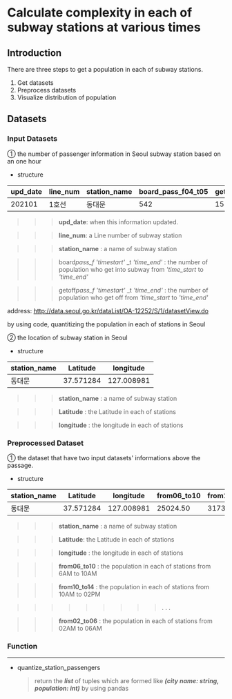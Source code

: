 # Calculate complexity in each of subway stations at various times

## Introduction

There are three steps to get a population in each of subway stations.

1. Get datasets
2. Preprocess datasets
3. Visualize distribution of population

## Datasets

### Input Datasets

① the number of passenger information in Seoul subway station based on an one hour

- structure

| upd_date | line_num | station_name | board_pass_f04_t05 | getoff_pass_f04_t05 | ... |
| -------- | -------- | ------------ | ------------------ | ------------------- | --- |
| 202101   | 1호선    | 동대문       | 542                | 15                  | ... |

> > > **upd_date**: when this information updated.

> > > **line_num**: a Line number of subway station

> > > **station_name** : a name of subway station

> > > board*pass_f *'time*start'* \_t _'time_end'_ : the number of population who get into subway from _'time_start_ to _'time_end'_

> > > getoff*pass_f *'time*start'* \_t _'time_end'_ : the number of population who get off from _'time_start_ to _'time_end'_

address: http://data.seoul.go.kr/dataList/OA-12252/S/1/datasetView.do

by using code, quantitizing the population in each of stations in Seoul

② the location of subway station in Seoul

- structure

| station_name | Latitude  | longitude  |
| ------------ | --------- | ---------- |
| 동대문       | 37.571284 | 127.008981 |

> > > **station_name** : a name of subway station

> > > **Latitude** : the Latitude in each of stations

> > > **longitude** : the longitude in each of stations

### Preprocessed Dataset

① the dataset that have two input datasets' informations above the passage.

- structure

| station_name | Latitude  | longitude  | from06_to10 | from10_to14 | ... | from02_to06 |
| ------------ | --------- | ---------- | ----------- | ----------- | --- | ----------- |
| 동대문       | 37.571284 | 127.008981 | 25024.50    | 31739.25    | ... | 3742.75     |

> > > **station_name** : a name of subway station

> > > **Latitude**: the Latitude in each of stations

> > > **longitude** : the longitude in each of stations

> > > **from06_to10** : the population in each of stations from 6AM to 10AM

> > > **from10_to14** : the population in each of stations from 10AM to 02PM

> > > > > > > > > .
> > > > > > > > > .
> > > > > > > > > .

> > > **from02_to06** : the population in each of stations from 02AM to 06AM

### Function

---

- quantize_station_passengers
  > return the **_list_** of tuples which are formed like **_(city name: string, population: int)_** by using pandas
